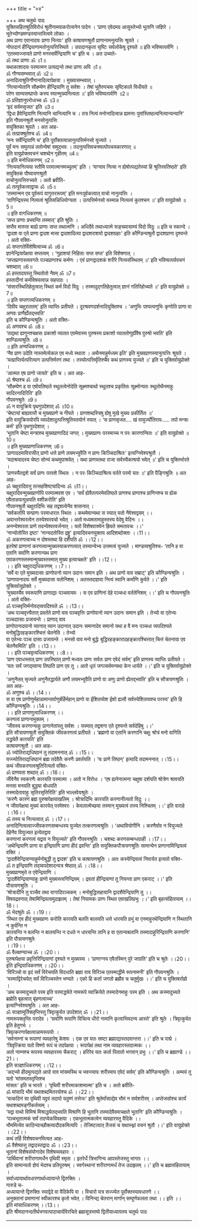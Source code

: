 +++
title = "०४"

+++
अथ चतुर्थः पादः  
युक्तिसहितश्रुतिविरोधं श्रुतीनामपाकरोत्यनेन पादेन । ‘प्राणा एवेदमग्र आसुस्तेभ्यो भूतानि जज्ञिरे । भूतेभ्योण्डमण्डस्यान्तस्त्विमे लोकाः ।   
अथ प्राणा एवानादयः प्राणा नित्याः' इति काषायणश्रुतौ प्राणानामनुत्पत्तिः श्रूयते ।  
नोपादानं हीन्द्रियाणामतोनुत्पत्तिरिष्यते । उपादानकृता सृष्टिः सर्वलोकेषु दृश्यते ॥ इति भविष्यत्पर्वणि ।  
‘एतस्माज्जायते प्राणो मनस्सर्वेन्द्रियाणि च' इति च । अत उच्यते-  
ॐ तथा प्राणाः ॐ ॥1॥  
यथाकाशादयः परमात्मन उत्पद्यन्ते तथा प्राणा अपि ॥1॥  
ॐ गौण्यसम्भवात् ॐ ॥2॥  
अनादित्वश्रुतिर्गौणानादित्वापेक्षया । मुख्यासम्भवात् ।  
‘नित्यान्येतानि सौक्ष्म्येण हीन्द्रियाणि तु सर्वशः । तेषां भूतैरुपचयः सृष्टिकाले विधीयते ॥  
परेण साम्यसम्प्राप्तेः कस्य स्यान्मुख्यनित्यता ॥' इति भविष्यत्पर्वणि ॥2॥  
ॐ प्रतिज्ञानुपरोधाच्च ॐ ॥3॥  
‘इदं सर्वमसृजत' इति ॥3॥  
‘द्विधा हैवेन्द्रियाणि नित्यानि चानित्यानि च । तत्र नित्यं मनोनादित्वान्न ह्यमनाः पुमांस्तिष्ठत्यनित्यान्यन्यानि' इति गौपवनश्रुतौ मनसोनुत्पत्तिः   
सयुक्तिका श्रूयते । अत आह-  
ॐ तत्प्राक्श्रुतेश्च ॐ ॥4॥  
‘मनः सर्वेन्द्रियाणि च' इति पूर्वोक्तत्वान्नानुत्पत्तिर्मनसो युज्यते ।   
पूर्वं मनः समुत्पन्नं ततोन्येषां समुद्भवः । तदनुत्पत्तिवचनमल्पोपचयकारणात् ॥  
इति वायुप्रोक्तवचनं चशब्देन गृहीतम् ॥4॥  
॥ इति मनोधिकरणम् ॥2॥  
‘नित्ययानित्यया स्तौमि परमात्मानमच्युतम्' इति । ‘वाग्वाव नित्या न ह्येषोत्पद्यतेस्यां हि श्रुतिरवतिष्ठते' इति सयुक्तिकं पौष्यायणश्रुतौ   
वाचोनुत्पत्तिरुच्यते । अतो ब्रवीति-  
ॐ तत्पूर्वकत्वाद्वाचः ॐ ॥5॥  
‘तस्मान्मन एव पूर्वरूपं वागुत्तररूपम्' इति मनःपूर्वकत्वात् वाचो नानुत्पत्तिः ।   
‘वागिन्द्रियस्य नित्यत्वं श्रुतिसन्निधियोग्यता । उत्पत्तिर्मनसो यस्मान्न नित्यत्वं कुतश्चन ॥' इति वायुप्रोक्ते ॥5॥  
॥ इति वागधिकरणम् ॥  
‘सप्त प्राणाः प्रभवन्ति तस्मात्' इति श्रुतिः ।   
सप्तैव मारुता बाह्ये प्राणाः सप्त तथात्मनि । अधिदैवे तथाध्यात्मे सङ्ख्यासाम्यं विदो विदुः ॥ इति च स्कान्दे ।  
‘द्वादश वा एते प्राणा द्वादश मासा द्वादशादित्या द्वादशराशयो द्वादशग्रहाः' इति कौण्डिन्यश्रुतौ द्वादशप्राणा दृश्यन्ते । अतो वक्ति-  
ॐ सप्तगतेर्विशेषित्वाच्च ॐ ॥6॥  
ज्ञानेन्द्रियापेक्षया सप्तत्वम् । ‘गुहाशयां निहिताः सप्त सप्त' इति विशेषणात् ।  
‘सप्तप्राणास्त्ववगतेः पञ्चप्राणाश्च कर्मणः । एवं प्राणद्वादशकं शरीरे नित्यसंस्थितम् ॥' इति भविष्यत्पर्ववचनं चशब्दात् ॥6॥  
ॐ हस्तादयस्तु स्थितोतो नैवम् ॐ ॥7॥  
हस्तादीनां कर्मविषयत्वान्न सहपाठः ।  
‘संसारस्थितिहेतुत्वात् स्थितं कर्म विदो विदुः । तस्मादुद्गतिहेतुत्वात् ज्ञानं गतिरिहोच्यते ॥' इति वायुप्रोक्ते ॥7॥  
॥ इति सप्तगत्यधिकरणम् ॥  
‘दिवीव चक्षुराततम्' इति व्याप्तिः प्रतीयते । दूरश्रवणदर्शनादियुक्तिश्च । ‘अणुभिः पश्यत्यणुभिः कृणोति प्राणा वा अणवः प्राणैर्ह्येतद्भवति'   
इति च कौण्डिन्यश्रुतिः । अतो वक्ति-  
ॐ अणवश्च ॐ ॥8॥  
‘तद्यथा ह्यणुनश्चक्षसः प्रकाशो व्यातत एवमेवास्य पुरुषस्य प्रकाशो व्याततोणुर्ह्येवैष पुरुषो भवति' इति शाण्डिल्यश्रुतिः ॥8॥  
॥ इति अण्वधिकरणम् ॥  
‘नैव प्राण उदेति नास्तमेत्येकल एव मध्ये स्थाता । अथैनमाहुर्मध्यम इति' इति मुख्यप्राणस्यानुत्पत्तिः श्रूयते ।  
‘यत्प्राप्तिर्यत्परित्याग उत्पत्तिर्मरणं तथा । तस्योत्पत्तिर्मृतिश्चैव कथं प्राणस्य युज्यते ॥' इति च युक्तिर्वायुप्रोक्ते ।  
‘आत्मत एष प्राणो जायते' इति च । अत आह-  
ॐ श्रेष्ठश्च ॐ ॥9॥  
‘सौक्ष्म्येण ह वा एषोवतिष्ठते स्थूलत्वेनोदेति सूक्ष्मश्चाथो स्थूलश्च प्रकृतितः सूक्ष्मोन्यतः स्थूलोथैनमाहुः सादिरनादिरिति' इति   
गौपवनश्रुतेः ॥9॥  
ॐ न वायुक्रिये पृथगुपदेशात् ॐ ॥10॥  
‘चेष्टायां बाह्यवायौ च मुख्यप्राणे च गीयते । प्राणशब्दस्त्रिषु ह्येषु मुखे मुख्यः प्रकीर्तितः ॥'  
इति वायुक्रिययोरपि व्यपदेशादुत्पत्तिश्रुतिस्तयोर्न स्यात् । ‘स प्राणसृजत.... खं वायुर्ज्योतिरापः..... तपो मन्त्राः कर्म' इति पृथगुपदेशात् ।  
‘भूतानि चेष्टा मन्त्राश्च मुख्यप्राणादिदं जगत् । मुख्यप्राणः परस्माच्च न परः कारणान्वितः ॥' इति वायुप्रोक्ते ॥10॥  
॥ इति मुख्यप्राणाधिकरणम् ॥6॥   
‘प्राणाददमाविरासीत् प्राणो धत्ते प्राणे लयमभ्युपैति न प्राणः किञ्चिदाश्रितः' इत्यग्निवेश्यश्रुतौ ।  
‘यदाश्रयादस्य चेष्टा सोन्यं कथमुपाश्रयेत् । यथा प्राणस्तथा राजा सर्वस्यैकाश्रयो भवेत् ॥' इति च युक्तिर्भारते ।  
‘प्राणस्यैतद्वशे सर्वं प्राणः परवशे स्थितः । न परः किञ्चिदाश्रित्य वर्तते परमो यतः ॥' इति पैङ्गिश्रुतिः ॥ अत आह-  
ॐ चक्षुरादिवत्तु तत्सहशिष्ट्यादिभ्यः ॐ ॥11।।  
चक्षुरादिवन्मुख्यप्राणोपि परमात्मवश एव । ‘सर्वं ह्येवैतत्परमेवतिष्ठते प्राणश्च प्राणाश्च प्राणिनश्च स ह्येक एवैतान्नयत्युन्नयति वशीकरोति' इति   
गौपवनश्रुतौ चक्षुरादिभिः सह तद्वशत्वेनैव शासनात् ।   
‘सर्वकर्तापि सन्प्राणः परमाधारतः स्थितः । कथमेवान्यथा स स्यात् यतो नैवेश्वद्वयम् ।।  
अवान्तरेश्वरत्वेन तस्येश्वरवचो भवेत् । अतो मध्यमतामाहुस्तस्य वेदेषु वेदिनः ।।  
अनन्येश्वरता प्राणे तदन्येश्वरवर्जनात् । यतो विशेषवाक्येन ह्रियते समतावचः ।।'  
‘नान्योतोस्ति द्रष्टा' ‘नान्यदतोस्ति द्रष्ट्रु' इत्यादिवचनयुक्तय आदिशब्दोक्ताः ।।11।।  
ॐ अकरणत्वाच्च न दोषस्तथा हि दर्शयति ॐ ।।12।।  
इतरेषां प्राणानां करणत्वान्मुख्यस्याकरणत्वात् तस्यान्येभ्य उत्तमत्वं युज्यते । माण्डव्यश्रुतिश्च- ‘तानि ह वा एतानि सर्वाणि करणान्यथ प्राण   
एवाकरणस्तस्मान्मुख्यस्तस्मात् मुख्य इत्याचक्षते' इति ।।12।।  
।। इति चक्षुराद्यधिकरणम् ।।7।।  
‘सर्वे वा एते मुख्यदासाः प्राणोपानो व्यान उदानः समान इति । अथ प्राणो वाव सम्राट्' इति कौण्डिन्यश्रुतिः ।  
‘प्राणापानादयः सर्वे मुख्यदासा यतोनिशम् । अतस्तदाज्ञया नित्यं स्वानि कर्माणि कुर्वते ।।' इति युक्तिर्वायुप्रोक्ते ।  
‘मुख्यस्यैव स्वरूपाणि प्राणाद्याः पञ्चवायवः । स एव प्राणिनां देहे पञ्चधा वर्ततेनिशम् ।।' इति च गौपवनश्रुतिः । अतो वक्ति-  
ॐ पञ्चवृत्तिर्मनोवद्य्वपदिश्यते ॐ ।।13।।  
‘अथ पञ्चवृत्त्यैतात् प्रवर्तते प्राणो वाव पञ्चवृत्तिः प्राणोपानो व्यान उदानः समान इति । तेभ्यो वा एतेभ्यः पञ्चदाासाः प्रजायन्ते । प्राणाद् वाव   
प्राणोपानादपानो व्यानात् व्यान उदानात् उदानः समानादेव समानो यथा ह वै मनः पञ्चधा व्यपदिश्यते मनोबुद्धिरहङ्कारश्चित्तं चेतनेति । तेभ्यो   
वा एतेभ्यः पञ्च दासाः प्रजायन्ते । मनसो वाव मनो बुद्धेः बुद्धिरहङ्कारादहङ्कारश्चित्तात् चित्तं चेतनाया एव चेतनैवमिति' इति ।।13।।  
।। इति पञ्चवृत्यधिकरणम् ।।8।।  
‘प्राण एवाधस्तात् प्राण उपरिष्ठात् प्राणो मध्यतः प्राणः सर्वतः प्राण एवेदं सर्वम्' इति प्राणस्य व्याप्तिः प्रतीयते ।  
‘यतः सर्वं जगद्य्वाप्य तिष्ठति प्राण एव तु । अतो धृतं जगत्सर्वमन्यथा केन धार्यते ।।' इति च युक्तिर्वायुप्रोक्ते ।   
‘अणुनैतत् सृज्यते अणुनैतद्धार्यते अणौ लयमभ्युपैति प्राणो वा अणुः प्राणो ह्येतद्भवति' इति च सौत्रायणश्रुतिः । अत आह-  
ॐ अणुश्च ॐ ।।14।।  
स वा एष प्राणोणुर्महान्नामान्तर्वाणुर्बर्हिर्महान् प्राणो वा ईशितव्येश ईशो ह्यसौ सर्वस्येशितव्यश्च परस्य' इति हि कौण्डिण्यश्रुतिः ।।14।।  
।। इति प्राणाणुत्वाधिकरणम् ।।  
करणत्वं प्राणानामुक्तम् ।   
‘जीवस्य करणान्याहुः प्राणानेतांस्तु सर्वशः । यस्मात् तद्वशगा एते दृश्यन्ते सर्वदेहिषु ।।'  
इति सौत्रायणश्रुतौ सयुक्तिकं जीवकरणत्वं प्रतीयते । ‘ब्रह्मणो वा एतानि करणानि चक्षुः श्रोत्रं मनो वागिति तद्ध्येतै कारयति' इति   
काषायणश्रुतौ । अत आह-  
ॐ ज्योतिराद्यधिष्ठानं तु तदामननात् ॐ ।।15।।  
यज्ज्योतिराद्यधिष्ठानं ब्रह्म तदेवैतैः करणैः प्रवर्तयति । ‘यः प्राणे तिष्ठन्' इत्यादि तदामननात् ।।15।।  
कथं जीवकरणत्वश्रुतिरित्यतो वक्ति-  
ॐ प्राणवता शब्दात् ॐ ।।16।।  
जीवेनैव स्वकरणैः कारयति परमात्मा । अतो न विरोधः । ‘एष ह्यनेनात्मना चक्षुषा दर्शयति श्रोत्रेण श्रावयति मनसा मनयति बुद्ध्या बोधयति   
तस्मादेतावाहुः सृतिरसृतिरिति' इति भाल्लवेयश्रुतेः ।   
‘करणैः कारणं ब्रह्म पुरुषापेक्षयाखलिम् । श्रोत्रादिभिः कारयति करणानीत्यतो विदुः ।।  
न जीवापेक्षया मुख्यं कारयेत् परमेश्वरः । केवलात्मेच्छया तस्मान् मुख्यत्वं तस्य निश्चितम् ।।' इति वाराहे ।।16।।  
ॐ तस्य च नित्यत्वात् ॐ ।।17।।  
अनादिनित्यत्वाज्जीवकरणसम्बन्धस्य युज्येत तत्करणत्वश्रुतिः । ‘अथावियोगीनि । करणैर्वाव न वियुज्यते देहेनैव वियुज्यत इत्येतद्वाव   
करणानां करणत्वं यद्वाव न वियुज्यते' इति गौपवनश्रुतिः । चशब्दः करणसम्बन्धग्राही ।।17।।  
‘अथेन्द्रियाणि प्राणा वा इन्द्रियाणि प्राणा हीदं द्रवन्ति' इति सयुक्तिकपौत्रायणश्रुतिः सामान्येन प्राणानामिन्द्रियत्वं वक्ति ।   
‘द्वादशैवेन्द्रियाण्याहुर्मनोबुद्धी तु द्वादश' इति च काषायणश्रुतिः । अतः कस्येन्द्रियत्वं निवार्यत इत्यतो वक्ति-  
ॐ त इन्द्रियाणि तद्य्वपदेशादन्यत्र श्रेष्ठात् ॐ ।।18।।  
मुख्यप्राणमृते त एवेन्द्रियाणि ।  
‘द्वादशैवेन्द्रियाण्याहुः प्राणो मुख्यस्त्वनिन्द्रियम् । द्रवतां हीन्द्रियाणां तु नियन्ता प्राण एकराट् ।।' इति पौत्रायणश्रुतिः ।  
‘श्रोत्रादीनि तु पञ्चैव तथा वागादिपञ्चकम् । मनोबुद्धिसहायानि द्वादशैवेन्द्रियाणि तु ।।  
विषयद्रवणात् तेषामिन्द्रियत्वमुदाहृतम् । तेषां नियामकः प्राणः स्थित एवाखलिप्रभुः ।।' इति बृहत्संहितायाम् ।।18।।  
ॐ भेदश्रुतेः ॐ ।।19।।  
‘स्थित एव हीदं मुख्यप्राणः करोति कारयति बलति बालयति धत्ते धारयति प्रभुं वा एनमाहुरथेन्द्रियाणि न स्थितानि न कुर्वन्ति न   
कारयन्ति न बलन्ति न बालयन्ति न दधते न धारयन्ति तानि ह वा एतान्यबलानि तस्मादाहुरिन्द्रियाणि करणानि' इति पौत्रायणश्रुतेः   
।।19।।  
ॐ वैलक्षण्याच्च ॐ ।।20।।  
पुरुषापेक्षया प्रवृत्तिरिन्द्रियाणां दृश्यते न मुख्यस्य । ‘प्राणाग्नय एवैतस्मिन् पुरे जाग्रति' इति च श्रुतेः ।।20।।  
इति इन्द्रियाधिकरणम् ।।20।।  
‘विरिञ्चो वा इदं सर्वं विरेचयति विदधाति ब्रह्मा वाव विरिञ्च एतस्माद्धीमे रूपनामनी' इति गौपवनश्रुतिः ।   
‘यस्माद्विरेचयेत् सर्वं विरिञ्चस्तेन भण्यते । एको हि कर्ता जगतो ब्रह्मैव च चतुर्मुखः ।।' इति च युक्तिबर्राह्मे ।  
‘अथ कस्मादुच्यते परम इति परमाद्ध्येते नामरूपे व्याक्रियेते तस्मादेनमाहुः परम इति । अथ कस्मादुच्यते ब्रह्मेति बृहत्वात् बृंहणत्वाच्च'   
इत्याग्निवेश्यश्रुतिः । अत आह-  
ॐ सञ्ज्ञामूर्तिक्लृप्तिस्तु त्रिवृत्कुर्वत उपदेशात् ॐ ।।21।।  
नामरूपक्लृप्तिः परादेव । ‘सर्वाणि रूपाणि विचित्य धीरो नामानि कृत्वाभिवदन्य आस्ते' इति श्रुतेः । त्रिवृत्कुर्वत इति हेतुगर्भः ।   
त्रिवृत्करणापेक्षत्वान्नामरूपयोः ।  
‘सर्वनाम्नां च रूपाणां व्यवहारेषु केशवः । एक एव यतः स्रष्टा ब्रह्माद्यास्तदवान्तरा ।।' इति च पाद्मे ।  
‘त्रिवृत्क्रिया यतो विष्णो रूपं च तदपेक्षया । रूपापेक्षं तथा नाम व्यवहारस्तदात्मकः ।।  
अतो नाम्नश्च रूपस्य व्यवहारस्य चैकराट् । हरिरेव यतः कर्ता पितातो भगवान् प्रभुः ।।' इति च ब्रह्माण्डे ।।21।।  
इति सञ्ज्ञाधिकरणम् ।।12।।  
‘अद्भ्यो हीदमुत्पद्यते आपो वाव मांसमस्थि च भवन्त्यापः शरीरमाप एवेदं सर्वम्' इति कौण्डिन्यश्रुतिः । अम्मयं तु यतो ‘मांसमतस्तृप्तिश्च   
मांसतः' इति च भारते । ‘पृथिवी शरीरमाकाशमात्मा' इति च । अतो ब्रवीति-  
ॐ मांसादि भौमं यथाशब्दमितरयोश्च ॐ ।।22।।  
‘यत्कठिनं सा पृथिवी यद्द्रवं तदापो यदुष्णं तत्तेजः' इति श्रुतेर्मांसाद्येव भौमं न सर्वशरीरम् । अप्तेजसोश्च कार्यं यथाशब्दमङ्गीकर्तव्यम् ।   
‘यद्वा वाथो विमिश्रं मिश्राद्ध्येतद्भवति मिश्राणि हि भूतानि तस्मादेवैवमाचक्षते भूतानि' इति कौण्डिन्यश्रुतिः ।   
‘पञ्चभूतात्मकं सर्वं तदप्येकविवक्षया । एकभूतात्मकत्वेन व्यवहारस्तु वैदिके ।।  
भौममित्येव काठिन्याच्छौक्ल्यादौदकमित्यपि । तेजिष्टत्वात् तैजसं च यथास्थ्नां वचनं श्रुतौ ।।' इति वायुप्रोक्ते ।।22।।  
कथं तर्हि विशेषवचनमित्यत आह-  
ॐ वैशेष्यात्तु तद्वादस्तद्वादः ॐ ।।23।।  
भूतानां विशेषसंयोगादेव विशेषव्यवहारः ।   
‘पार्थिवानां शरीराणामर्धेन पृथिवी स्मृता । इतरेर्धे त्रिभागिन्य आपस्तेजस्तु भागतः ।।  
इति सामान्यतो ज्ञेयं भेदश्च प्रतिपूरुषम् । स्वर्गस्थानां शरीराणामर्धं तेज उदाहृतम् ।।' इति च ब्रह्मसंहितायाम् ।  
सर्वाध्यायार्थावधारणार्थाध्यायान्ते द्विरुक्तिः ।  
गारुडे च-  
अध्यायान्ते द्विरुक्तिः स्याद्वेदे वा वैदिकेपि वा । विचारो यत्र सज्ज्येत पूर्वोक्तस्यावधारणे ।।  
अनुक्तानां प्रमाणानां स्वीकारश्च कृतो भवेत् । विनिन्द्य चेतरान् मार्गान् सम्पूर्णफलता तथा ।। इति ।।  
इति मांसाधिकरणम् ।।13।।  
इति श्रीमदानन्दतीर्थभगवत्पादाचार्यविरचिते ब्रह्मसूत्रभाष्ये द्वितीयाध्यायस्य चतुर्थः पादः  
******************************  